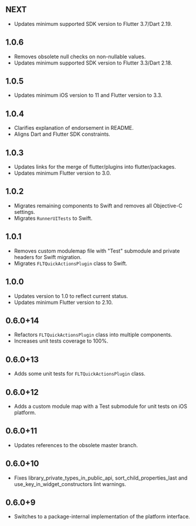 ## NEXT

* Updates minimum supported SDK version to Flutter 3.7/Dart 2.19.

## 1.0.6

* Removes obsolete null checks on non-nullable values.
* Updates minimum supported SDK version to Flutter 3.3/Dart 2.18.

## 1.0.5

* Updates minimum iOS version to 11 and Flutter version to 3.3.

## 1.0.4

* Clarifies explanation of endorsement in README.
* Aligns Dart and Flutter SDK constraints.

## 1.0.3

* Updates links for the merge of flutter/plugins into flutter/packages.
* Updates minimum Flutter version to 3.0.

## 1.0.2

* Migrates remaining components to Swift and removes all Objective-C settings.
* Migrates `RunnerUITests` to Swift.

## 1.0.1

* Removes custom modulemap file with "Test" submodule and private headers for Swift migration.
* Migrates `FLTQuickActionsPlugin` class to Swift.

## 1.0.0

* Updates version to 1.0 to reflect current status.
* Updates minimum Flutter version to 2.10.

## 0.6.0+14

* Refactors `FLTQuickActionsPlugin` class into multiple components.
* Increases unit tests coverage to 100%.

## 0.6.0+13

* Adds some unit tests for `FLTQuickActionsPlugin` class.

## 0.6.0+12

* Adds a custom module map with a Test submodule for unit tests on iOS platform.

## 0.6.0+11

* Updates references to the obsolete master branch.

## 0.6.0+10

* Fixes library_private_types_in_public_api, sort_child_properties_last and use_key_in_widget_constructors
  lint warnings.

## 0.6.0+9

* Switches to a package-internal implementation of the platform interface.
